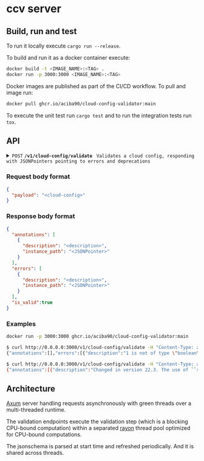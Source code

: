# ccv server

## Build, run and test

To run it locally execute `cargo run --release`.

To build and run it as a docker container execute:

```sh
docker build -t <IMAGE_NAME>:<TAG> .
docker run -p 3000:3000 <IMAGE_NAME>:<TAG>
```

Docker images are published as part of the CI/CD workflow. To pull and image run:

```sh
docker pull ghcr.io/aciba90/cloud-config-validator:main
```

To execute the unit test run `cargo test` and to run the integration tests run `tox`.

## API

<details>
 <summary><code>POST</code> <code><b>/v1/cloud-config/validate</b></code> <code> Validates a cloud config, responding with JSONPointers pointing to errors and deprecations</code></summary>

### Parameters

> | name      |  type     | data type               | description                                                           |
> |-----------|-----------|-------------------------|-----------------------------------------------------------------------|
> | None      |  required | JSON                    | See [Request body format](#request-body-format)                       |

### Responses

> | http code     | content-type                      | response                                                            |
> |---------------|-----------------------------------|---------------------------------------------------------------------|
> | `200`         | `application/json`                | See [Response body format](#response-body-format)                   |

</details>

### Request body format

```json
{
  "payload": "<cloud-config>"
}
```

### Response body format

```json
{
  "annotations": [
    {
      "description": "<description>",
      "instance_path": "<JSONPointer>"
    }
  ],
  "errors": [
    {
      "description": "<description>",
      "instance_path": "<JSONPointer>"
    }
  ],
  "is_valid":true
}
```

### Examples

```sh
docker run -p 3000:3000 ghcr.io/aciba90/cloud-config-validator:main

$ curl http://0.0.0.0:3000/v1/cloud-config/validate -H "Content-Type: application/json" -d '{"payload": "#cloud-config\nubuntu_advantage:\n  features:\n    disable_auto_attach: 1"}'
{"annotations":[],"errors":[{"description":"1 is not of type \"boolean\"","instance_path":"/ubuntu_advantage/features/disable_auto_attach"}],"is_valid":false}

$ curl http://0.0.0.0:3000/v1/cloud-config/validate -H "Content-Type: application/json" -d '{"payload": "#cloud-config\nusers:\n  - name: a\n    uid: \"1743\"" }'
{"annotations":[{"description":"Changed in version 22.3. The use of ``string`` type is deprecated. Use an ``integer`` instead.","instance_path":"/users/0/uid"}],"errors":[],"is_valid":true}
```

## Architecture

[Axum](https://github.com/tokio-rs/axum) server handling requests asynchronously with green threads over a multi-threaded runtime.

The validation endpoints execute the validation step (which is a blocking CPU-bound computation) within a separated [rayon](https://docs.rs/rayon/latest/rayon/) thread pool optimized for CPU-bound computations.

The jsonschema is parsed at start time and refreshed periodically. And it is shared across threads.
